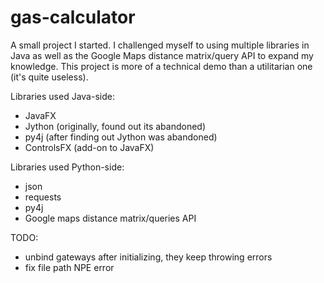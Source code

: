 # gas-calculator
A small project I started. I challenged myself to using multiple libraries in Java as well as the Google Maps distance matrix/query API to expand my knowledge. This project is more of a technical demo than a utilitarian one (it's quite useless).

Libraries used Java-side:

- JavaFX
- Jython (originally, found out its abandoned)
- py4j (after finding out Jython was abandoned)
- ControlsFX (add-on to JavaFX)

Libraries used Python-side:

- json
- requests
- py4j
- Google maps distance matrix/queries API

TODO:
- unbind gateways after initializing, they keep throwing errors
- fix file path NPE error
